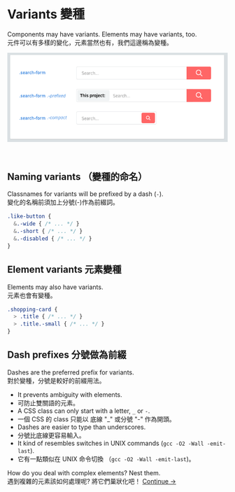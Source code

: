 # Variants 變種

Components may have variants. Elements may have variants, too.<br>
元件可以有多樣的變化，元素當然也有，我們這邊稱為變種。

![](images/component-modifiers.png)

<br>

## Naming variants （變種的命名）
Classnames for variants will be prefixed by a dash (`-`).<br>
變化的名稱前須加上分號(-)作為前綴詞。

  ```scss
  .like-button {
    &.-wide { /* ... */ }
    &.-short { /* ... */ }
    &.-disabled { /* ... */ }
  }
  ```

## Element variants 元素變種
Elements may also have variants.<br>
元素也會有變種。

  ```scss
  .shopping-card {
    > .title { /* ... */ }
    > .title.-small { /* ... */ }
  }
  ```

## Dash prefixes 分號做為前綴
Dashes are the preferred prefix for variants.<br>
對於變種，分號是較好的前綴用法。

  * It prevents ambiguity with elements. 
  * 可防止雙關語的元素。
  * A CSS class can only start with a letter, `_` or `-`. 
  * 一個 CSS 的 class 只能以 底線 "_" 或分號 "-" 作為開頭。
  * Dashes are easier to type than underscores. 
  * 分號比底線更容易輸入。
  * It kind of resembles switches in UNIX commands (`gcc -O2 -Wall -emit-last`).
  * 它有一點類似在 UNIX 命令切換 （`gcc -O2 -Wall -emit-last`)。

How do you deal with complex elements? Nest them.<br>
遇到複雜的元素該如何處理呢? 將它們巢狀化吧！
[Continue →](nested-components.md)
<!-- {p:.pull-box} -->
